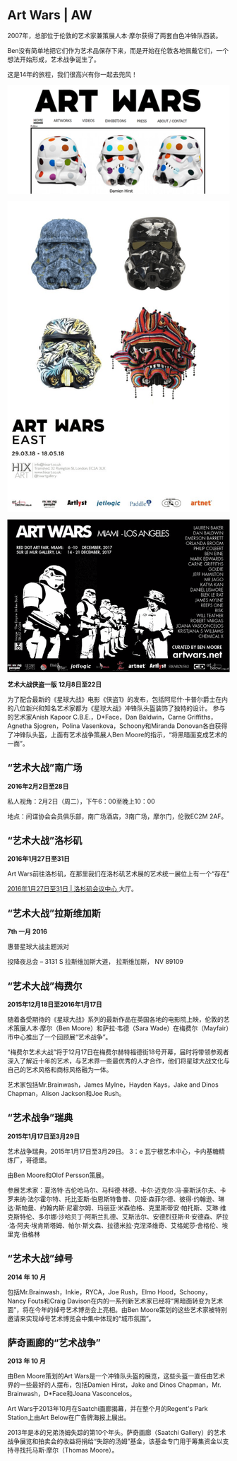 # Art Wars | AW



2007年，总部位于伦敦的艺术家兼策展人本·摩尔获得了两套白色冲锋队西装。

Ben没有简单地把它们作为艺术品保存下来，而是开始在伦敦各地佩戴它们，一个想法开始形成，艺术战争诞生了。

这是14年的旅程，我们很高兴有你一起去兜风！

![image-20220805182751214](image-20220805182751214.png)

![image-20220805182903154](image-20220805182903154.png)

![image-20220805182953679](image-20220805182953679.png)

**艺术大战侠盗一版**
**12月8日至22日**

为了配合最新的《星球大战》电影《侠盗1》的发布，包括阿尼什·卡普尔爵士在内的八位新兴和知名艺术家都为《星球大战》冲锋队头盔装饰了独特的设计。
参与的艺术家Anish Kapoor C.B.E.，D*Face，Dan Baldwin，Carne Griffiths，Agnetha Sjogren，Polina Vasenkova，Schoony和Miranda Donovan各自获得了冲锋队头盔，上面有艺术战争策展人Ben Moore的指示，“将黑暗面变成艺术的一面”。

## **“艺术大战”南广场**

**2016年2月2日至28日**

私人视角：2月2日（周二），下午6：00至晚上10：00

地点：间谍协会会员俱乐部，南广场酒店，3南广场，摩尔门，伦敦EC2M 2AF。

## **“艺术大战”洛杉矶**

**2016年1月27日至31日**

Art Wars前往洛杉矶，在那里我们在洛杉矶艺术展的艺术统一展位上有一个“存在”

[2016年1月27日至31日 | 洛杉矶会议中心 ](http://guestpasseslaas16.eventbrite.com/?utm_source=eb_email&utm_medium=email&utm_campaign=reminder_attendees_48hour_email&utm_term=eventname)大厅。

## **“艺术大战”拉斯维加斯**

**7th 一月 2016**

惠普星球大战主题派对

投降夜总会 – 3131 S 拉斯维加斯大道， 拉斯维加斯， NV 89109

## **“艺术大战”梅费尔**

**2015年12月18日至2016年1月17日**

随着备受期待的《星球大战》系列的最新作品在英国各地的电影院上映，伦敦的艺术策展人本·摩尔（Ben Moore）和萨拉·韦德（Sara Wade）在梅费尔（Mayfair）市中心推出了一个回顾展“艺术战争”。

“梅费尔艺术大战”将于12月17日在梅费尔赫特福德街18号开幕，届时将带领参观者深入了解近十年的艺术，与艺术界一些最优秀的人才合作，他们将星球大战文化与自己的艺术风格和商标风格融为一体。

艺术家包括Mr.Brainwash，James Mylne，Hayden Kays，Jake and Dinos Chapman，Alison Jackson和Joe Rush。

## **“艺术战争”瑞典**

**2015年1月17日至3月29日**

艺术战争瑞典，2015年1月17日至3月29日。
3：e 瓦宁根艺术中心，卡内基糖精炼厂，哥德堡。

由Ben Moore和Olof Persson策展。

参展艺术家：夏洛特·吉伦哈马尔、马科德·林德、卡尔·迈克尔·冯·豪斯沃尔夫、卡罗来纳·法尔霍尔特、托比亚斯·伯恩斯特鲁普、贝娅·森菲尔德、彼得·约翰逊、琳达·斯帕曼、约翰内斯·尼霍尔姆、玛丽亚·米森伯格、克里斯蒂安·帕托斯、艾琳·维克斯特伦、多尔娜·沙哈贝丁·阿斯兰扎德、艾斯法尔、安德烈亚斯·R·安德森、萨拉·洛·阿夫·埃肯斯塔姆、帕尔·斯文森、拉德米拉·克涅泽维奇、艾格妮莎·舍格伦、埃里克·伯格林

## **“艺术大战”绰号**

**2014 年 10 月**

包括Mr.Brainwash，Inkie，RYCA，Joe Rush，Elmo Hood，Schoony，Nancy Fouts和Craig Davison在内的一系列新艺术家已经将“黑暗面转变为艺术面”，将在今年的绰号艺术博览会上亮相。由Ben Moore策划的这些艺术家被特别邀请来实现绰号艺术博览会中集中体现的“城市氛围”。 

## **萨奇画廊的“艺术战争”**

**2013 年 10 月**

由Ben Moore策划的Art Wars是一个冲锋队头盔的展览，这些头盔一直任由艺术界的一些最好的人摆布，包括Damien Hirst，Jake and Dinos Chapman，Mr. Brainwash，D*Face和Joana Vasconcelos。

Art Wars于2013年10月在Saatchi画廊揭幕，并在整个月的Regent's Park Station上由Art Below在广告牌海报上展出。

2013年是本的兄弟汤姆失踪的第10个年头。萨奇画廊（Saatchi Gallery）的艺术战争展览和拍卖会的收益将捐给“失踪的汤姆”基金，该基金专门用于筹集资金以支持寻找托马斯·摩尔（Thomas Moore）。
